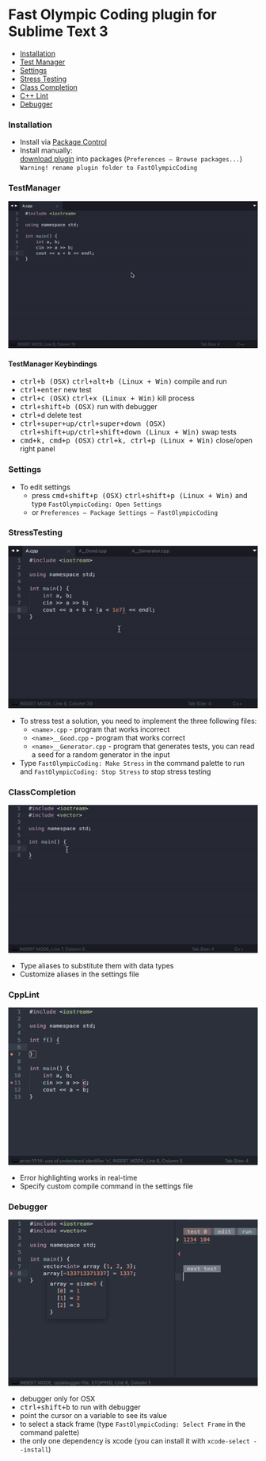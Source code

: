 Fast Olympic Coding plugin for Sublime Text 3
================
 * [Installation](#installation)
 * [Test Manager](#testmanager)
 * [Settings](#settings)
 * [Stress Testing](#stresstesting)
 * [Class Completion](#classcompletion)
 * [C++ Lint](#cpplint)
 * [Debugger](#debugger)
 
### Installation
 * Install via [Package Control](https://packagecontrol.io/packages/CppFastOlympicCoding)
 * Install manually:<br>
       [download plugin](https://github.com/Jatana/FastOlympicCoding/archive/master.zip) into packages (`Preferences — Browse packages...`)<br>
       `Warning! rename plugin folder to FastOlympicCoding`

### TestManager
 ![TestManager](ScreenShots/TestManager.gif)
#### TestManager Keybindings
 * <kbd>ctrl+b (OSX)</kbd> <kbd>ctrl+alt+b (Linux + Win)</kbd> compile and run
 * <kbd>ctrl+enter</kbd> new test
 * <kbd>ctrl+c (OSX)</kbd>  <kbd>ctrl+x (Linux + Win)</kbd> kill process
 * <kbd>ctrl+shift+b (OSX)</kbd> run with debugger
 * <kbd>ctrl+d</kbd> delete test
 * <kbd>ctrl+super+up/ctrl+super+down (OSX)</kbd> <kbd>ctrl+shift+up/ctrl+shift+down (Linux + Win)</kbd> swap tests
 * <kbd>cmd+k, cmd+p (OSX)</kbd> <kbd>ctrl+k, ctrl+p (Linux + Win)</kbd> close/open right panel

### Settings
 * To edit settings
   * press <kbd>cmd+shift+p (OSX)</kbd> <kbd>ctrl+shift+p (Linux + Win)</kbd> and type `FastOlympicCoding: Open Settings`
   * or `Preferences — Package Settings — FastOlympicCoding`

### StressTesting
 ![StressTesting](ScreenShots/Stress.gif)
 
 * To stress test a solution, you need to implement the three following files:
   * `<name>.cpp` - program that works incorrect
   * `<name>__Good.cpp` - program that works correct
   * `<name>__Generator.cpp` - program that generates tests, you can read a seed for a random generator in the input
 * Type `FastOlympicCoding: Make Stress` in the command palette to run and `FastOlympicCoding: Stop Stress` to stop stress testing

### ClassCompletion
 ![ClassCompletion](ScreenShots/ClassComplete.gif)

 * Type aliases to substitute them with data types
 * Customize aliases in the settings file

### CppLint
 ![CppLint](ScreenShots/CppLint.png)
 
 * Error highlighting works in real-time
 * Specify custom compile command in the settings file
 
### Debugger
 ![Debugger](ScreenShots/Debugger.png)

 * debugger only for OSX
 * <kbd>ctrl+shift+b</kbd> to run with debugger
 * point the cursor on a variable to see its value
 * to select a stack frame (type `FastOlympicCoding: Select Frame` in the command palette)
 * the only one dependency is xcode (you can install it with `xcode-select --install`)

